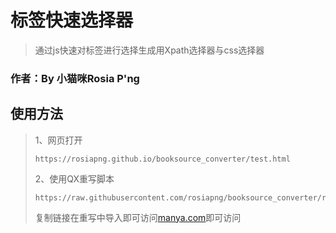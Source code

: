# 标签快速选择器
> 通过js快速对标签进行选择生成用Xpath选择器与css选择器

### 作者：By 小猫咪Rosia P'ng

##  使用方法
> 1、网页打开
> ```
>https://rosiapng.github.io/booksource_converter/test.html
> ```
>2、使用QX重写脚本
> ```
>https://raw.githubusercontent.com/rosiapng/booksource_converter/refs/heads/main/convert.conf
>```
>复制链接在重写中导入即可访问[manya.com](https://manya.com)即可访问